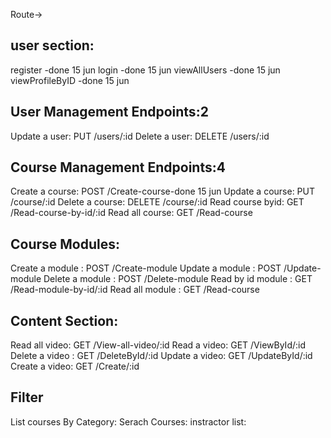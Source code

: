 Route->

## user section:
register -done 15 jun
login -done 15 jun
viewAllUsers -done 15 jun
viewProfileByID -done 15 jun

## User Management Endpoints:2

Update a user: PUT /users/:id
Delete a user: DELETE /users/:id

## Course Management Endpoints:4

Create a course: POST /Create-course-done 15 jun
Update a course: PUT /course/:id
Delete a course: DELETE /course/:id
Read course byid: GET /Read-course-by-id/:id
Read all course: GET /Read-course

## Course Modules:

Create a module : POST /Create-module
Update a module : POST /Update-module
Delete a module : POST /Delete-module
Read by id module : GET /Read-module-by-id/:id
Read all module : GET /Read-course

## Content Section:

Read all video: GET /View-all-video/:id
Read a video: GET /ViewById/:id
Delete a video : GET /DeleteById/:id
Update a video: GET /UpdateById/:id
Create a video: GET /Create/:id

## Filter

List courses By Category:
Serach Courses:
instractor list:

